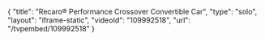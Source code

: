 {
    "title": "Recaro&reg; Performance Crossover Convertible Car",
    "type": "solo",
    "layout": "iframe-static",
    "videoId": "109992518",
    "url": "\/tvpembed\/109992518"
}